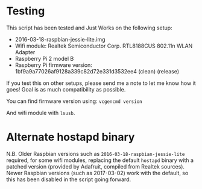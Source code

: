 Testing
=======

This script has been tested and Just Works on the following setup:

* 2016-03-18-raspbian-jessie-lite.img
* Wifi module: Realtek Semiconductor Corp. RTL8188CUS 802.11n WLAN Adapter
* Raspberry Pi 2 model B
* Raspberry Pi firmware version:
  1bf9a9a77026af9128a339c82d72e331d3532ee4 (clean) (release)

If you test this on other setups, please send me a note to let me know
how it goes! Goal is as much compatibility as possible.

You can find firmware version using: `vcgencmd version`

And wifi module with `lsusb`.


# Alternate hostapd binary

N.B. Older Raspbian versions such as `2016-03-18-raspbian-jessie-lite`
required, for some wifi modules, replacing the default `hostapd`
binary with a patched version (provided by Adafruit, compiled from
Realtek sources). Newer Raspbian versions (such as 2017-03-02) work
with the default, so this has been disabled in the script going
forward.